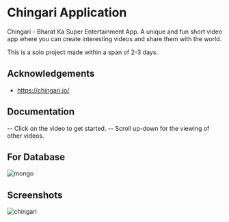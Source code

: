 
# Chingari Application

Chingari - Bharat Ka Super Entertainment App. A unique and fun short video app where you can create interesting videos and share them with the world.

This is a solo project made within a span of 2-3 days. 


## Acknowledgements

 - https://chingari.io/


## Documentation

-- Click on the video to get started.
-- Scroll up-down for the viewing of other videos.


 
## For Database

![mongo](https://user-images.githubusercontent.com/86415240/154202138-c32ab68a-812c-4577-9dbb-b2372b907b5a.JPG)



## Screenshots



![chingari](https://user-images.githubusercontent.com/86415240/154202087-aab199c3-cae7-4c1d-b31c-248f2465b952.JPG)
